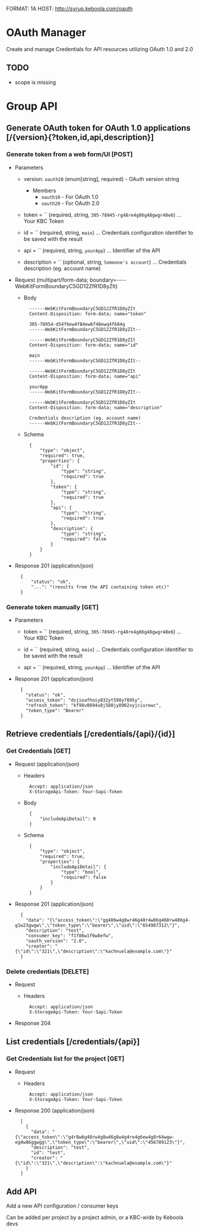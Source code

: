 FORMAT: 1A
HOST: http://syrup.keboola.com/oauth

# OAuth Manager
Create and manage Credentials for API resources utilizing OAuth 1.0 and 2.0


## TODO
- scope is missing

# Group API

## Generate OAuth token for OAuth 1.0 applications [/{version}{?token,id,api,description}]

### Generate token from a web form/UI [POST]

+ Parameters

    + version: `oauth20` (enum[string], required) - OAuth version string

        + Members
            + `oauth10` - For OAuth 1.0
            + `oauth20` - For OAuth 2.0

    + token = `` (required, string, `305-78945-rg48re4g86g48gwgr48e6`) ... Your KBC Token

    + id = `` (required, string, `main`) ... Credentials configuration identifier to be saved with the result

    + api = `` (required, string, `yourApp`) ... Identifier of the API

    + description = `` (optional, string, `Someone's account`) ... Credentials description (eg. account name)

+ Request (multipart/form-data; boundary=----WebKitFormBoundaryC5GD12ZfR1D8yZIt)
    + Body

            ------WebKitFormBoundaryC5GD12ZfR1D8yZIt
            Content-Disposition: form-data; name="token"

            305-78954-d54f6ew4f84ew6f48ewq4f684q
            ------WebKitFormBoundaryC5GD12ZfR1D8yZIt--

            ------WebKitFormBoundaryC5GD12ZfR1D8yZIt
            Content-Disposition: form-data; name="id"

            main
            ------WebKitFormBoundaryC5GD12ZfR1D8yZIt--

            ------WebKitFormBoundaryC5GD12ZfR1D8yZIt
            Content-Disposition: form-data; name="api"

            yourApp
            ------WebKitFormBoundaryC5GD12ZfR1D8yZIt--

            ------WebKitFormBoundaryC5GD12ZfR1D8yZIt
            Content-Disposition: form-data; name="description"

            Credentials description (eg. account name)
            ------WebKitFormBoundaryC5GD12ZfR1D8yZIt--

    + Schema

            {
                "type": "object",
                "required": true,
                "properties": {
                    "id": {
                        "type": "string",
                        "required": true
                    },
                    "token": {
                        "type": "string",
                        "required": true
                    },
                    "api": {
                        "type": "string",
                        "required": true
                    },
                    "description": {
                        "type": "string",
                        "required": false
                    }
                }
            }

+ Response 201 (application/json)

        {
            "status": "ok",
            "...": "(results from the API containing token etc)"
        }

### Generate token manually [GET]

+ Parameters
    + token = `` (required, string, `305-78945-rg48re4g86g48gwgr48e6`) ... Your KBC Token

    + id = `` (required, string, `main`) ... Credentials configuration identifier to be saved with the result

    + api = `` (required, string, `yourApp`) ... Identifier of the API

+ Response 201 (application/json)

        {
          "status": "ok",
          "access_token": "dsjioafhoiy832yt598y7895y",
          "refresh_token": "kf98v0894u8j580jy8902xyjciurewc",
          "token_type": "Bearer"
        }

## Retrieve credentials [/credentials/{api}/{id}]

### Get Credentials [GET]

+ Request (application/json)

    + Headers

            Accept: application/json
            X-StorageApi-Token: Your-Sapi-Token

    + Body

            {
                "includeApiDetail": 0
            }

    + Schema

            {
                "type": "object",
                "required": true,
                "properties": {
                    "includeApiDetail": {
                        "type": "bool",
                        "required": false
                    }
                }
            }

+ Response 201 (application/json)

        {
          "data": "{\"access_token\":\"gg486w4g8wr46g48r4w86g468rw486g4-g1w23gwgw\",\"token_type\":\"bearer\",\"uid\":\"654987312\"}",
          "description": "test",
          "consumer_key": "f1f86w1f6w8efw",
          "oauth_version": "2.0",
          "creator": "{\"id\":\"321\",\"description\":\"kachnuela@example.com\"}"
        }

### Delete credentials [DELETE]

+ Request

    + Headers

            Accept: application/json
            X-StorageApi-Token: Your-Sapi-Token


+ Response 204

## List credentials [/credentials/{api}]

### Get Credentials list for the project [GET]

+ Request

    + Headers

            Accept: application/json
            X-StorageApi-Token: Your-Sapi-Token

+ Response 200 (application/json)

        [
          {
            "data": "{\"access_token\":\"g4r8w6g48rw4g8w46g8w4g4re4g6ew4g8r64wgw-eg4w86ggwgg\",\"token_type\":\"bearer\",\"uid\":\"456789123\"}",
            "description": "test",
            "id": "test",
            "creator": "{\"id\":\"321\",\"description\":\"kachnuela@example.com\"}"
          }
        ]

## Add API

Add a new API configuration / consumer keys

Can be added per project by a project admin, or a KBC-wide by Keboola devs
